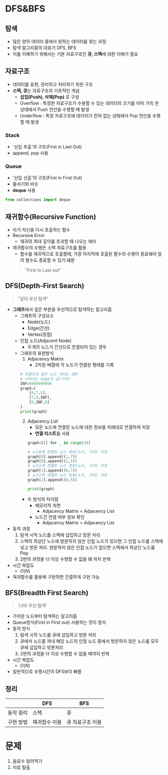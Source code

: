 # DFS&BFS

## 탐색
- 많은 양의 데이터 중에서 원하는 데이터를  찾는 과정
- 탐색 알고리즘의 대표가 DFS, BFS
- 이를 이해하기 위해서는 기본 자료구조인 **큐, 스택**에 대한 이해가 필요

## 자료구조
- 데이터를 표현, 관리하고 처리하기 위한 구조
- **스택, 큐**는 자료구조의 기초적인 개념
    - **삽입(Push), 삭제(Pop)** 로 구성
    - Overflow : 특정한 자료구조가 수용할 수 있는 데이터의 크기를 이미 가득 찬 상태에서 Push 연산을 수행할 때 발생
    - Underflow : 특정 자료구조에 데이터가 전혀 없는 상태에서 Pop 연산을 수행할 때 발생
### Stack
- '선입 후출'의 구조(First in Last Out)
- append, pop 사용
### Queue
- '선입 선출'의 구조(First in First Out)
- 줄서기와 비슷
- **deque** 사용
```python
from collections import deque
```
## 재귀함수(Recursive Function)
- 자기 자신을 다시 호출하는 함수
- Recursive Error
    - 재귀의 최대 깊이를 초과할 때 나오는 에러
- 재귀함수의 수행은 스택 자료구조를 활용
    - 함수를 재귀적으로 호출할때, 가장 마지막에 호출된 함수의 수행이 종료돼야 앞의 함수도 종료할 수 있기 떄문
    > "First in Last out"

## DFS(Depth-First Search)
> "깊이 우선 탐색"
- **그래프**에서 깊은 부분을 우선적으로 탐색하는 알고리즘
    - 그래프의 구성요소
        - Node(노드)
        - Edge(간선)
        - Vertex(정점)
    - 인접 노드(Adjacent Node)
        - 두개의 노드가 간선으로 연결되어 있는 경우
    - 그래프의 표현방식
        1. Adjacency Matrix
            - 2차원 배열에 각 노드가 연결된 형태를 기록
        ```python
        # 연결되지 않은 노드 끼리는 INF
        # 나머지는 Edge의 값(거리)
        INF=9999999999
        graph=[
            [0,7,5],
            [7,0,INF],
            [5,INF,0]
        ]
        print(graph)
        ```
        2. Adjacency List
            - 모든 노드에 연결된 노드에 대한 정보를 차례대로 연결하여 저장
            - **연결 리스트**를 사용
            ```python
            graph=[[] for _ in range(3)]

            # 노드0에 연결된 노드 정보(노드, 거리) 저장
            graph[0].append((1,7))
            graph[0].append((2,5))
            # 노드1에 연결된 노드 정보(노드, 거리) 저장
            graph[1].append((0,7))
            # 노드2에 연결된 노드 정보(노드, 거리) 저장
            graph[2].append((0,5))

            print(graph)
            ```
        - 두 방식의 차이점
            - 메모리적 측면
                - Adjacency Matrix < Adjacency List
            - 노드간 연결 여부 정보 확인
                - Adjacency Matrix > Adjacency List
- 동작 과정
    1. 탐색 시작 노드를 스택에 삽입하고 방문 처리
    2. 스택의 최상단 노드에 방문하지 않은 인접 노드가 있으면 그 인접 노드를 스택에 넣고 방문 처리. 방문하지 않은 인접 노드가 없으면 스택에서 최상단 노드를 Pop
    3. 2번의 과정을 더 이상 수행할 수 없을 떄 까지 반복
- 시간 복잡도
    - $O(N)$
- 재귀함수를 활용해 구현하면 간결하게 구현 가능

## BFS(Breadth First Search)
> '너비 우선 탐색'
- 가까운 노드부터 탐색하는 알고리즘
- Queue방식(*First in First out*) 사용하는 것이 정석
- 동작 방식
    1. 탐색 시작 노드를 큐에 삽입하고 방문 처리
    2. 큐에서 노드를 꺼내 해당 노드의 인접 노드 중에서 방문하지 않은 노드를 모두 큐에 삽입하고 방문처리
    3. 2번의 과정을 더 이상 수행할 수 없을 때까지 반복
- 시간 복잡도
    - $O(N)$
- 일반적으로 수행시간이 DFS보다 빠름

## 정리
| |DFS|BFS|
|---|---|---|
|동작 원리|스택|큐|
|구현 방법|재귀함수 이용|큐 자료구조 이용|

# 문제
1. 음료수 얼려먹기
2. 미로 탈출